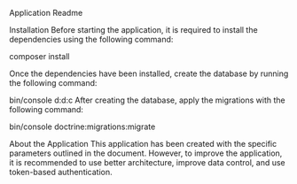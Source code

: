 Application Readme

Installation
Before starting the application, it is required to install the dependencies using the following command:

composer install

Once the dependencies have been installed, create the database by running the following command:

bin/console d:d:c
After creating the database, apply the migrations with the following command:

bin/console doctrine:migrations:migrate

About the Application
This application has been created with the specific parameters outlined in the document. However, to improve the application, it is recommended to use better architecture, improve data control, and use token-based authentication.
